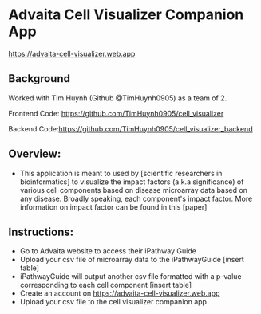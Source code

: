 # Advaita Cell Visualizer Companion App

https://advaita-cell-visualizer.web.app

## Background
Worked with Tim Huynh (Github @TimHuynh0905) as a team of 2.

Frontend Code: https://github.com/TimHuynh0905/cell_visualizer

Backend Code:https://github.com/TimHuynh0905/cell_visualizer_backend

## Overview:
- This application is meant to used by [scientific researchers in bioinformatics] to visualize the impact factors (a.k.a significance) of various cell components based on disease microarray data based on any disease. Broadly speaking, each component's impact factor. More information on impact factor can be found in this [paper]

## Instructions:
- Go to Advaita website to access their iPathway Guide
- Upload your csv file of microarray data to the iPathwayGuide [insert table]
- iPathwayGuide will output another csv file formatted with a p-value corresponding to each cell component [insert table]
- Create an account on https://advaita-cell-visualizer.web.app
- Upload your csv file to the cell visualizer companion app
